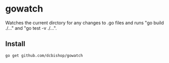 gowatch
=======

Watches the current dirctory for any changes to .go files and runs "go build ./..."  and "go test -v ./...".

Install
-------

    go get github.com/dcbishop/gowatch
